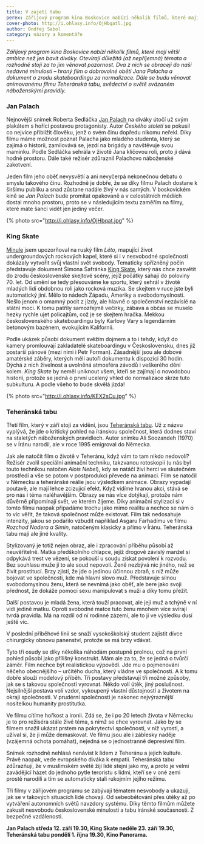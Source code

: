 ```yaml
---
title: V zajetí tabu
perex: Zářijový program kina Boskovice nabízí několik filmů, které mají větší ambice než jen bavit diváky. Otevírají důležitá (až nepříjemná) témata a rozhodně stojí za to jim věnovat pozornost.
cover-photo: http://i.ohlasy.info/OjHbqatl.jpg
author: Ondřej Sabol
category: názory a komentáře
---
```


*Zářijový program kina Boskovice nabízí několik filmů, které mají větší ambice než jen bavit diváky. Otevírají důležitá (až nepříjemná) témata a rozhodně stojí za to jim věnovat pozornost. Dva z nich se obracejí do naší nedávné minulosti – hraný film o dobrovolné oběti Jana Palacha a dokument o zrodu skateboardingu za normalizace. Dále se budu věnovat animovanému filmu Teheránská tabu, svědectví o světě svázaném náboženskými pravidly.*

### Jan Palach

Nejnovější snímek Roberta Sedláčka [Jan Palach](https://www.csfd.cz/film/541173-jan-palach/prehled/) na diváky útočí už svým plakátem s hořící postavou protagonisty. Autor *Českého století* se pokusil co nejvíce přiblížit člověku, jenž o svém činu dopředu nikomu neřekl. Díky filmu máme možnost poznat Palacha jako mladého studenta, který se zajímá o historii, zamilovává se, jezdí na brigády a navštěvuje svou maminku. Podle Sedláčka sehrála v životě Jana klíčovou roli, proto jí dává hodně prostoru. Dále také režisér zdůraznil Palachovo náboženské zakotvení.

Jeden film jeho oběť nevysvětlí a ani nevyčerpá nekonečnou debatu o smyslu takového činu. Rozhodně je dobře, že se díky filmu Palach dostane k širšímu publiku a snad zůstane nadále živý v nás samých. V boskovickém kině se *Jan Palach* bude promítat opakovaně a v celostátních médiích dostal mnoho prostoru, proto se v následujícím textu zaměřím na filmy, které máte šanci vidět jen jediný večer.

{% photo src="http://i.ohlasy.info/OjHbqat.jpg" %}

### King Skate

[Minule](http://www.ohlasy.info/clanky/2018/08/kino.html) jsem upozorňoval na ruský film *Léto*, mapující život undergroundových rockových kapel, které si i v nesvobodné společnosti dokázaly vytvořit svůj vlastní svět svobody. Tematicky spřízněný počin představuje dokument Šimona Šafránka [King Skate](https://www.csfd.cz/film/624383-king-skate/prehled/), který nás chce zasvětit do zrodu československé skejtové scény, jejíž počátky sahají do poloviny 70. let. Od umění se tedy přesouváme ke sportu, který sehrál v životě mladých lidí obdobnou roli jako rocková muzika. Se skejtem v ruce jste byli automatický jiní. Mělo to nádech Západu, Ameriky a svobodomyslnosti. Nešlo jenom o omamný pocit z jízdy, ale hlavně o společenství nezávislé na státní moci. K tomu patřily samozřejmě večírky, zábava a občas se muselo hezky rychle ujet policajtům, což je se skejtem hračka. Mekkou československého skateboardingu byly Karlovy Vary s legendárním betonovým bazénem, evokujícím Kalifornii.

Podle ukázek působí dokument svěžím dojmem a to i tehdy, když do kamery promlouvají zakladatelé skateboardingu v Československu, dnes již postarší pánové (mezi nimi i Petr Forman). Zásadnější jsou ale dobové amatérské záběry, kterých měli autoři dokumentu k dispozici 30 hodin. Dýchá z nich živelnost a uvolněná atmosféra závodů i veškerého dění kolem. *King Skate* by neměl uniknout všem, kteří se zajímají o novodobou historii, protože se jedná o první ucelený vhled do normalizace skrze tuto subkulturu. A podle všeho to bude skvělá jízda!

{% photo src="http://i.ohlasy.info/KEX2sCu.jpg" %}

### Teheránská tabu

Třetí film, který v září stojí za vidění, jsou [Teheránská tabu](https://www.csfd.cz/film/514475-teheranska-tabu/prehled/). Už z názvu vyplývá, že jde o kritický pohled na íránskou společnost, která dodnes staví na staletých náboženských pravidlech. Autor snímku Ali Soozandeh (1970) se v Íránu narodil, ale v roce 1995 emigroval do Německa.

Jak ale natočit film o životě v Teheránu, když vám to tam nikdo nedovolí? Režisér zvolil speciální animační techniku, takzvanou rotoskopii (u nás byl touto technikou natočen *Alois Nebel*), kdy se natáčí živí herci ve skutečném prostředí a vše se potom v postprodukci převede na animaci. Film se natočil v Německu a teheránské reálie jsou výsledkem animace. Obrazy vypadají poutavě, ale mají lehce zcizující efekt. Když vidíme hranou akci, stává se pro nás i téma naléhavějším. Obrazy se nás více dotýkají, protože nám důvěrně připomínají svět, ve kterém žijeme. Díky animační stylizaci si v tomto filmu naopak připadáme trochu jako mimo realitu a nechce se nám o to víc věřit, že taková společnost může existovat. Film tak nedosahuje intenzity, jakou se podařilo vzbudit například Asgaru Farhadímu ve filmu *Rozchod Nadera a Simin*, natočeným klasicky a přímo v Íránu. Teheránská tabu mají ale jiné kvality. 

Stylizovaný je totiž nejen obraz, ale i zpracování příběhu působí až neuvěřitelně. Matka předškolního chlapce, jejíž drogově závislý manžel si odpykává trest ve vězení, se pokouší u soudu získat povolení k rozvodu. Bez souhlasu muže jí to ale soud nepovolí. Ženě nezbývá nic jiného, než se živit prostitucí. Brzy zjistí, že jde o jedinou účinnou zbraň, s níž může bojovat ve společnosti, kde má hlavní slovo muž. Představuje silnou svobodomyslnou ženu, která se nevnímá jako oběť, ale bere jako svoji přednost, že dokáže pomocí sexu manipulovat s muži a díky tomu přežít. 

Další postavou je mladá žena, která touží pracovat, ale její muž a tchýně v ní vidí jedině matku. Oproti svobodné matce tuto ženu mnohem více svírají tvrdá pravidla. Má na rozdíl od ní rodinné zázemí, ale to ji ve výsledku dusí ještě víc. 

V poslední příběhové linii se snaží vysokoškolský student zajistit dívce chirurgicky obnovu panenství, protože se má brzy vdávat. 

Tyto tři osudy se díky několika náhodám postupně prolnou, což na první pohled působí jako přílišný konstrukt. Mám ale za to, že se jedná o tvůrčí záměr. Film nechce být realistickou výpovědí. Jde mu o pojmenování něčeho obecnějšího – určitého ducha, který vládne ve společnosti. A k tomu dobře slouží modelový příběh. Tři postavy představují tři možné způsoby, jak se s takovou společností vyrovnat. Někdo volí útěk, jiný poslušnost. Nejsilnější postava volí vzdor, vykoupený vlastní důstojností a životem na okraji společnosti. V prudérní společnosti je nakonec nejvýraznější nositelkou humanity prostitutka.

Ve filmu cítíme hořkost a ironii. Zdá se, že i po 20 letech života v Německu je to pro režiséra stále živé téma, s nímž se chce vyrovnat. Jako by se filmem snažil ukázat prstem na pokrytectví společnosti, v níž vyrostl, a užíval si, že ji může demaskovat. Ve filmu jsou ale i záblesky naděje (vzájemná ochota pomáhat), nejedná se o jednostranně depresivní film. 

Snímek rozhodně nehlásá nenávist k lidem z Teheránu a jejich kultuře. Právě naopak, vede evropského diváka k empatii. Teheránská tabu zdůrazňují, že v muslimském světě žijí lidé stejní jako my, a proto je velmi zavádějící házet do jednoho pytle teroristu s lidmi, kteří se v oné zemi prostě narodili a tím se automaticky stali rukojmím jejího režimu.

Tři filmy v zářijovém programu se zabývají tématem nesvobody a ukazují, jak se v takových situacích lidé chovají. Od sebeobětování přes útěky až po vytváření autonomních světů navzdory systému. Díky těmto filmům můžete zakusit nesvobodu  československé minulosti a tabu íránské současnosti. Z bezpečné vzdálenosti.


**Jan Palach středa 12. září 19.30, King Skate neděle 23. září 19.30, Teheránská tabu pondělí 1. října 19.30, Kino Panorama.**
